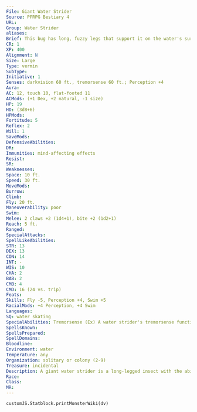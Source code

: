 ```yaml
---
File: Giant Water Strider
Source: PFRPG Bestiary 4
URL: 
Group: Water Strider
aliases: 
Brief: This bug has long, fuzzy legs that support it on the water's surface as if the creature stands on solid ground.
CR: 1
XP: 400
Alignment: N
Size: Large
Type: vermin
SubType: 
Initiative: 1
Senses: darkvision 60 ft., tremorsense 60 ft.; Perception +4
Aura: 
AC: 12, touch 10, flat-footed 11
ACMods: (+1 Dex, +2 natural, -1 size)
HP: 19
HD: (3d8+6)
HPMods: 
Fortitude: 5
Reflex: 2
Will: 1
SaveMods: 
DefensiveAbilities: 
DR: 
Immunities: mind-affecting effects
Resist: 
SR: 
Weaknesses: 
Space: 10 ft.
Speed: 30 ft.
MoveMods: 
Burrow: 
Climb: 
Fly: 20 ft.
Maneuverability: poor
Swim: 
Melee: 2 claws +2 (1d4+1), bite +2 (1d2+1)
Reach: 5 ft.
Ranged: 
SpecialAttacks: 
SpellLikeAbilities: 
STR: 13
DEX: 13
CON: 14
INT: -
WIS: 10
CHA: 2
BAB: 2
CMB: 4
CMD: 16 (24 vs. trip)
Feats: 
Skills: Fly -5, Perception +4, Swim +5
RacialMods: +4 Perception, +4 Swim
Languages: 
SQ: water skating
SpecialAbilities: Tremorsense (Ex) A water strider's tremorsense functions only when the creature is in contact with the water's surface.  Water Skating (Ex) A water strider can move on the surface of water as if it were on land. A water strider swimming at the water's surface can pull itself onto the water with a successful Swim check.
SpellsKnown: 
SpellsPrepared: 
SpellDomains: 
Bloodline: 
Environment: water
Temperature: any
Organization: solitary or colony (2-9)
Treasure: incidental
Description: A giant water strider is a long-legged insect with the ability to walk on water. It feeds on fish and birds. Water striders use their weak flight only to escape predators or for seasonal migrations to new breeding areas. They are sometimes kept as mounts by coast-dwelling humanoids. A giant water strider lives 1-2 years. Carrying more than a light load (200 pounds) prevents a giant water strider from using its water skating ability.
Race: 
Class: 
MR: 
---
```

```dataviewjs
customJS.Statblock.printMonsterWiki(dv)
```
